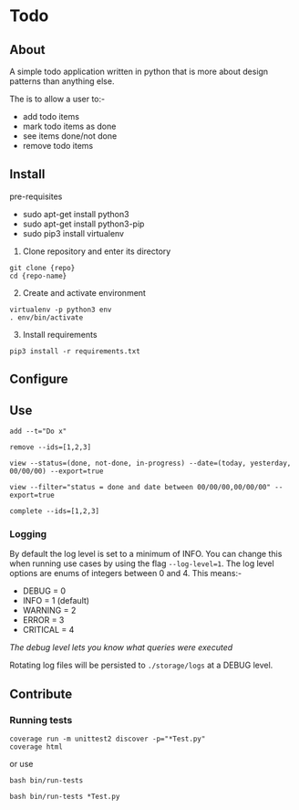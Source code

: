 # Todo

## About

A simple todo application written in python that is more about design patterns than anything else.

The is to allow a user to:-
- add todo items
- mark todo items as done 
- see items done/not done
- remove todo items

## Install

pre-requisites
- sudo apt-get install python3
- sudo apt-get install python3-pip
- sudo pip3 install virtualenv 

1. Clone repository and enter its directory
```
git clone {repo}
cd {repo-name}
```

2. Create and activate environment
```
virtualenv -p python3 env
. env/bin/activate
```

3. Install requirements
```
pip3 install -r requirements.txt
```

## Configure

## Use

```
add --t="Do x"

remove --ids=[1,2,3]

view --status=(done, not-done, in-progress) --date=(today, yesterday, 00/00/00) --export=true

view --filter="status = done and date between 00/00/00,00/00/00" --export=true

complete --ids=[1,2,3]

```

### Logging

By default the log level is set to a minimum of INFO. You can change this when running use cases by using the flag `--log-level=1`. The log level options are enums of integers between 0 and 4. This means:-

- DEBUG = 0
- INFO = 1 (default)
- WARNING = 2
- ERROR = 3
- CRITICAL = 4

*The debug level lets you know what queries were executed*

Rotating log files will be persisted to `./storage/logs` at a DEBUG level.

## Contribute

### Running tests
```
coverage run -m unittest2 discover -p="*Test.py"
coverage html
```

or use

```
bash bin/run-tests
```

```
bash bin/run-tests *Test.py
```